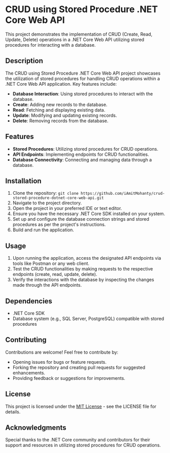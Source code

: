 # CRUD using Stored Procedure .NET Core Web API

This project demonstrates the implementation of CRUD (Create, Read, Update, Delete) operations in a .NET Core Web API utilizing stored procedures for interacting with a database.

## Description

The CRUD using Stored Procedure .NET Core Web API project showcases the utilization of stored procedures for handling CRUD operations within a .NET Core Web API application. Key features include:

- **Database Interaction**: Using stored procedures to interact with the database.
- **Create**: Adding new records to the database.
- **Read**: Fetching and displaying existing data.
- **Update**: Modifying and updating existing records.
- **Delete**: Removing records from the database.

## Features

- **Stored Procedures**: Utilizing stored procedures for CRUD operations.
- **API Endpoints**: Implementing endpoints for CRUD functionalities.
- **Database Connectivity**: Connecting and managing data through a database.

## Installation

1. Clone the repository: `git clone https://github.com/iAmitMohanty/crud-stored-procedure-dotnet-core-web-api.git`
2. Navigate to the project directory.
3. Open the project in your preferred IDE or text editor.
4. Ensure you have the necessary .NET Core SDK installed on your system.
5. Set up and configure the database connection strings and stored procedures as per the project's instructions.
6. Build and run the application.

## Usage

1. Upon running the application, access the designated API endpoints via tools like Postman or any web client.
2. Test the CRUD functionalities by making requests to the respective endpoints (create, read, update, delete).
3. Verify the interactions with the database by inspecting the changes made through the API endpoints.

## Dependencies

- .NET Core SDK
- Database system (e.g., SQL Server, PostgreSQL) compatible with stored procedures

## Contributing

Contributions are welcome! Feel free to contribute by:

- Opening issues for bugs or feature requests.
- Forking the repository and creating pull requests for suggested enhancements.
- Providing feedback or suggestions for improvements.

## License

This project is licensed under the [MIT License](LICENSE) - see the LICENSE file for details.

## Acknowledgments

Special thanks to the .NET Core community and contributors for their support and resources in utilizing stored procedures for CRUD operations.

